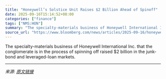 ```yaml
---
title: "Honeywell’s Solstice Unit Raises $2 Billion Ahead of Spinoff"
date: 2025-09-16T15:14:52+08:00
categories: ["finance"]
tags: ["NMS:HON"]
summary: "The specialty-materials business of Honeywell International Inc. that the conglomerate is in the process of spinning off raised $2 billion in the junk-bond and leveraged-loan markets."
source_url: "https://www.bloomberg.com/news/articles/2025-09-16/honeywell-s-solstice-unit-to-raise-2-billion-ahead-of-spinoff"
---
```


The specialty-materials business of Honeywell International Inc. that the conglomerate is in the process of spinning off raised $2 billion in the junk-bond and leveraged-loan markets.

---

*来源: [原文链接](https://www.bloomberg.com/news/articles/2025-09-16/honeywell-s-solstice-unit-to-raise-2-billion-ahead-of-spinoff)*

